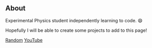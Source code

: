 ## About

Experimental Physics student independently learning to code. :smile:

Hopefully I will be able to create some projects to add to this page!

[Random](https://github.com/M-Chan/M-Chan.github.io/random.html)
[YouTube](https://www.youtube.com/)
